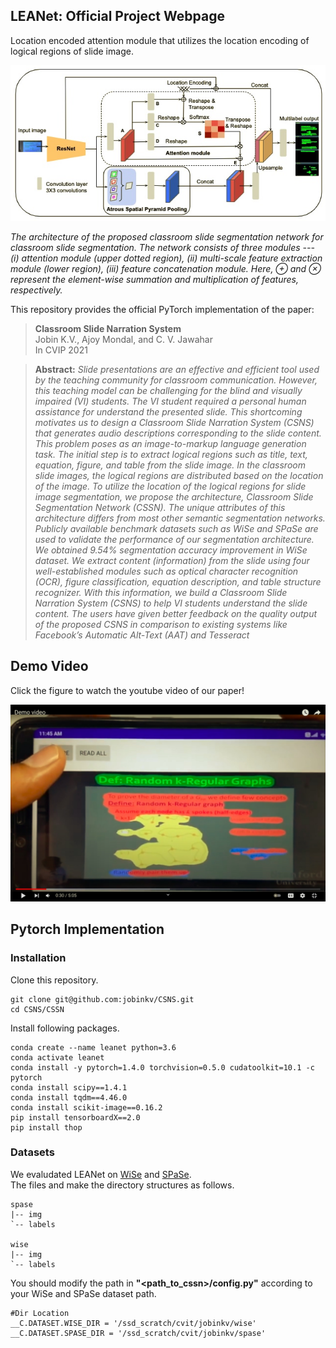 ## LEANet: Official Project Webpage
Location encoded attention module that utilizes the location encoding of logical regions of slide image.

<p align="center">
<img src="assets/leanet.jpg" />
<em>
<p>The architecture of the proposed classroom slide segmentation network for classroom slide segmentation. The network consists of three modules --- (i) attention module (upper dotted region), (ii) multi-scale feature extraction module (lower  region), (iii) feature concatenation module. Here, &oplus; and &otimes; represent the element-wise summation and multiplication of features, respectively.
</p></em>
</p>

This repository provides the official PyTorch implementation of the paper:
> **Classroom Slide Narration System** <br>
> Jobin K.V., Ajoy Mondal, and C. V. Jawahar<br>
> In CVIP 2021<br>

> **Abstract:** *Slide presentations are an effective and efficient tool used by the teaching community for classroom communication. However, this teaching model can be challenging for the blind and visually impaired (VI) students. The VI student required a personal human assistance for understand the presented slide. This shortcoming motivates us to design a Classroom Slide Narration System (CSNS) that generates audio descriptions corresponding to the slide content. This problem poses as an image-to-markup language generation task. The initial step is to extract logical regions such as title, text, equation, figure, and table from the slide image. In the classroom slide images, the logical regions are distributed based on the location of the image. To utilize the location of the logical regions for slide image segmentation, we propose the architecture, Classroom Slide Segmentation Network (CSSN). The unique attributes of this architecture differs from most other semantic segmentation networks. Publicly available benchmark datasets such as WiSe and SPaSe are used to validate the performance of our segmentation architecture. We obtained 9.54% segmentation accuracy improvement in WiSe dataset.  We extract content (information) from the slide using four well-established modules such as optical character recognition (OCR), figure classification, equation description, and table structure recognizer. With this information, we build a Classroom Slide Narration System (CSNS) to help VI students understand the slide content. The users have given better feedback on the quality output of the proposed CSNS in comparison to existing systems like Facebook’s Automatic Alt-Text (AAT) and Tesseract*<br>

## Demo Video
Click the figure to watch the youtube video of our paper!
<p align="center">
<a href="https://youtu.be/PnPYrA8ykF0"><img src="assets/youtube_capture_p.jpg" alt="Youtube Video"></a><br>
</p>

## Pytorch Implementation
### Installation
Clone this repository.
```
git clone git@github.com:jobinkv/CSNS.git
cd CSNS/CSSN
```
Install following packages.
```
conda create --name leanet python=3.6
conda activate leanet
conda install -y pytorch=1.4.0 torchvision=0.5.0 cudatoolkit=10.1 -c pytorch
conda install scipy==1.4.1
conda install tqdm==4.46.0
conda install scikit-image==0.16.2
pip install tensorboardX==2.0
pip install thop
```
### Datasets
We evaludated LEANet on [WiSe](https://cvhci.anthropomatik.kit.edu/~mhaurile/wise/) and [SPaSe](https://cvhci.anthropomatik.kit.edu/~mhaurile//spase/).<br>
The files and make the directory structures as follows.
```
spase
|-- img
`-- labels

wise
|-- img
`-- labels
```

You should modify the path in **"<path_to_cssn>/config.py"** according to your WiSe and SPaSe dataset path.
```
#Dir Location
__C.DATASET.WISE_DIR = '/ssd_scratch/cvit/jobinkv/wise'
__C.DATASET.SPASE_DIR = '/ssd_scratch/cvit/jobinkv/spase'
```
